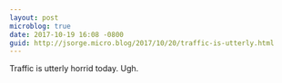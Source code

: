 ```yaml
---
layout: post
microblog: true
date: 2017-10-19 16:08 -0800
guid: http://jsorge.micro.blog/2017/10/20/traffic-is-utterly.html
---
```

Traffic is utterly horrid today. Ugh.
